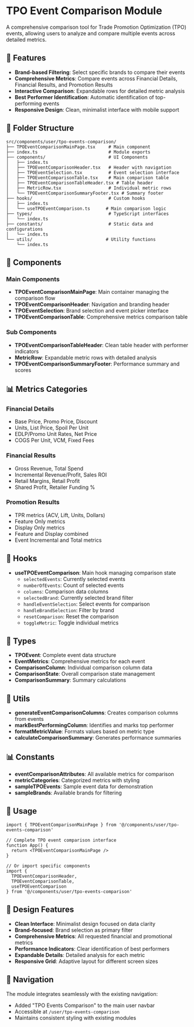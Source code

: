 # TPO Event Comparison Module

A comprehensive comparison tool for Trade Promotion Optimization (TPO) events, allowing users to analyze and compare multiple events across detailed metrics.

## 🎯 Features

- **Brand-based Filtering**: Select specific brands to compare their events
- **Comprehensive Metrics**: Compare events across Financial Details, Financial Results, and Promotion Results
- **Interactive Comparison**: Expandable rows for detailed metric analysis
- **Best Performer Identification**: Automatic identification of top-performing events
- **Responsive Design**: Clean, minimalist interface with mobile support

## 📁 Folder Structure

```
src/components/user/tpo-events-comparison/
├── TPOEventComparisonMainPage.tsx     # Main component
├── index.ts                           # Module exports
├── components/                        # UI Components
│   ├── index.ts
│   ├── TPOEventComparisonHeader.tsx   # Header with navigation
│   ├── TPOEventSelection.tsx          # Event selection interface
│   ├── TPOEventComparisonTable.tsx    # Main comparison table
│   ├── TPOEventComparisonTableHeader.tsx # Table header
│   ├── MetricRow.tsx                  # Individual metric rows
│   └── TPOEventComparisonSummaryFooter.tsx # Summary footer
├── hooks/                             # Custom hooks
│   ├── index.ts
│   └── useTPOEventComparison.ts      # Main comparison logic
├── types/                             # TypeScript interfaces
│   └── index.ts
├── constants/                         # Static data and configurations
│   └── index.ts
└── utils/                            # Utility functions
    └── index.ts
```

## 🧩 Components

### Main Components
- **TPOEventComparisonMainPage**: Main container managing the comparison flow
- **TPOEventComparisonHeader**: Navigation and branding header
- **TPOEventSelection**: Brand selection and event picker interface
- **TPOEventComparisonTable**: Comprehensive metrics comparison table

### Sub Components
- **TPOEventComparisonTableHeader**: Clean table header with performer indicators
- **MetricRow**: Expandable metric rows with detailed analysis
- **TPOEventComparisonSummaryFooter**: Performance summary and scores

## 📊 Metrics Categories

### Financial Details
- Base Price, Promo Price, Discount
- Units, List Price, Spoil Per Unit
- EDLP/Promo Unit Rates, Net Price
- COGS Per Unit, VCM, Fixed Fees

### Financial Results
- Gross Revenue, Total Spend
- Incremental Revenue/Profit, Sales ROI
- Retail Margins, Retail Profit
- Shared Profit, Retailer Funding %

### Promotion Results
- TPR metrics (ACV, Lift, Units, Dollars)
- Feature Only metrics
- Display Only metrics
- Feature and Display combined
- Event Incremental and Total metrics

## 🎣 Hooks

- **useTPOEventComparison**: Main hook managing comparison state
  - `selectedEvents`: Currently selected events
  - `numberOfEvents`: Count of selected events
  - `columns`: Comparison data columns
  - `selectedBrand`: Currently selected brand filter
  - `handleEventSelection`: Select events for comparison
  - `handleBrandSelection`: Filter by brand
  - `resetComparison`: Reset the comparison
  - `toggleMetric`: Toggle individual metrics

## 📝 Types

- **TPOEvent**: Complete event data structure
- **EventMetrics**: Comprehensive metrics for each event
- **ComparisonColumn**: Individual comparison column data
- **ComparisonState**: Overall comparison state management
- **ComparisonSummary**: Summary calculations

## 🔧 Utils

- **generateEventComparisonColumns**: Creates comparison columns from events
- **markBestPerformingColumn**: Identifies and marks top performer
- **formatMetricValue**: Formats values based on metric type
- **calculateComparisonSummary**: Generates performance summaries

## 📊 Constants

- **eventComparisonAttributes**: All available metrics for comparison
- **metricCategories**: Categorized metrics with styling
- **sampleTPOEvents**: Sample event data for demonstration
- **sampleBrands**: Available brands for filtering

## 🚀 Usage

```tsx
import { TPOEventComparisonMainPage } from '@/components/user/tpo-events-comparison'

// Complete TPO event comparison interface
function App() {
  return <TPOEventComparisonMainPage />
}

// Or import specific components
import { 
  TPOEventComparisonHeader, 
  TPOEventComparisonTable, 
  useTPOEventComparison 
} from '@/components/user/tpo-events-comparison'
```

## 🎨 Design Features

- **Clean Interface**: Minimalist design focused on data clarity
- **Brand-focused**: Brand selection as primary filter
- **Comprehensive Metrics**: All requested financial and promotional metrics
- **Performance Indicators**: Clear identification of best performers
- **Expandable Details**: Detailed analysis for each metric
- **Responsive Grid**: Adaptive layout for different screen sizes

## 🔄 Navigation

The module integrates seamlessly with the existing navigation:
- Added "TPO Events Comparison" to the main user navbar
- Accessible at `/user/tpo-events-comparison`
- Maintains consistent styling with existing modules
